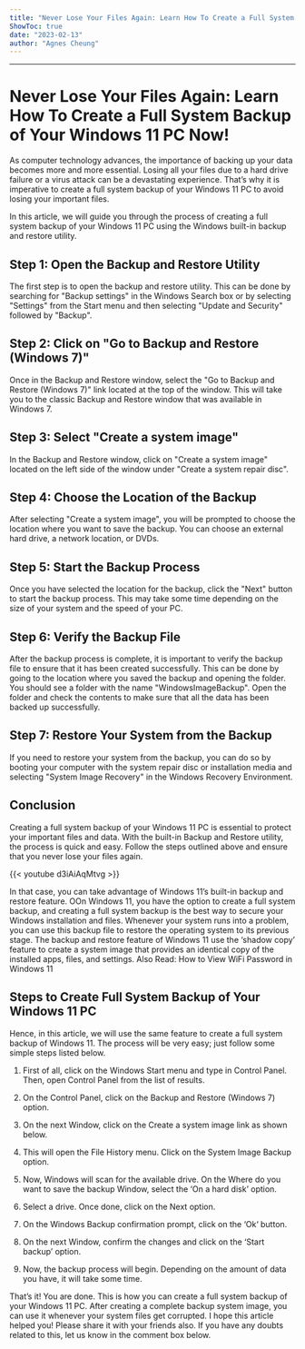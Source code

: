 ```yaml
---
title: "Never Lose Your Files Again: Learn How To Create a Full System Backup of Your Windows 11 PC Now!"
ShowToc: true 
date: "2023-02-13"
author: "Agnes Cheung"
---
```

*****
# Never Lose Your Files Again: Learn How To Create a Full System Backup of Your Windows 11 PC Now!

As computer technology advances, the importance of backing up your data becomes more and more essential. Losing all your files due to a hard drive failure or a virus attack can be a devastating experience. That’s why it is imperative to create a full system backup of your Windows 11 PC to avoid losing your important files.

In this article, we will guide you through the process of creating a full system backup of your Windows 11 PC using the Windows built-in backup and restore utility.

## Step 1: Open the Backup and Restore Utility

The first step is to open the backup and restore utility. This can be done by searching for "Backup settings" in the Windows Search box or by selecting "Settings" from the Start menu and then selecting "Update and Security" followed by "Backup".

## Step 2: Click on "Go to Backup and Restore (Windows 7)"

Once in the Backup and Restore window, select the "Go to Backup and Restore (Windows 7)" link located at the top of the window. This will take you to the classic Backup and Restore window that was available in Windows 7.

## Step 3: Select "Create a system image"

In the Backup and Restore window, click on "Create a system image" located on the left side of the window under "Create a system repair disc".

## Step 4: Choose the Location of the Backup

After selecting "Create a system image", you will be prompted to choose the location where you want to save the backup. You can choose an external hard drive, a network location, or DVDs.

## Step 5: Start the Backup Process

Once you have selected the location for the backup, click the "Next" button to start the backup process. This may take some time depending on the size of your system and the speed of your PC.

## Step 6: Verify the Backup File

After the backup process is complete, it is important to verify the backup file to ensure that it has been created successfully. This can be done by going to the location where you saved the backup and opening the folder. You should see a folder with the name "WindowsImageBackup". Open the folder and check the contents to make sure that all the data has been backed up successfully.

## Step 7: Restore Your System from the Backup

If you need to restore your system from the backup, you can do so by booting your computer with the system repair disc or installation media and selecting "System Image Recovery" in the Windows Recovery Environment.

## Conclusion

Creating a full system backup of your Windows 11 PC is essential to protect your important files and data. With the built-in Backup and Restore utility, the process is quick and easy. Follow the steps outlined above and ensure that you never lose your files again.

{{< youtube d3iAiAqMtvg >}} 



In that case, you can take advantage of Windows 11’s built-in backup and restore feature. OOn Windows 11, you have the option to create a full system backup, and creating a full system backup is the best way to secure your Windows installation and files.
Whenever your system runs into a problem, you can use this backup file to restore the operating system to its previous stage. The backup and restore feature of Windows 11 use the ‘shadow copy’ feature to create a system image that provides an identical copy of the installed apps, files, and settings.
Also Read: How to View WiFi Password in Windows 11

 
## Steps to Create Full System Backup of Your Windows 11 PC


Hence, in this article, we will use the same feature to create a full system backup of Windows 11. The process will be very easy; just follow some simple steps listed below.
1. First of all, click on the Windows Start menu and type in Control Panel. Then, open Control Panel from the list of results.

2. On the Control Panel, click on the Backup and Restore (Windows 7) option.

3. On the next Window, click on the Create a system image link as shown below.

4. This will open the File History menu. Click on the System Image Backup option.
5. Now, Windows will scan for the available drive. On the Where do you want to save the backup Window, select the ‘On a hard disk’ option.

6. Select a drive. Once done, click on the Next option.

7. On the Windows Backup confirmation prompt, click on the ‘Ok‘ button.
8. On the next Window, confirm the changes and click on the ‘Start backup’ option.

9. Now, the backup process will begin. Depending on the amount of data you have, it will take some time.

That’s it! You are done. This is how you can create a full system backup of your Windows 11 PC.
After creating a complete backup system image, you can use it whenever your system files get corrupted. I hope this article helped you! Please share it with your friends also. If you have any doubts related to this, let us know in the comment box below.




